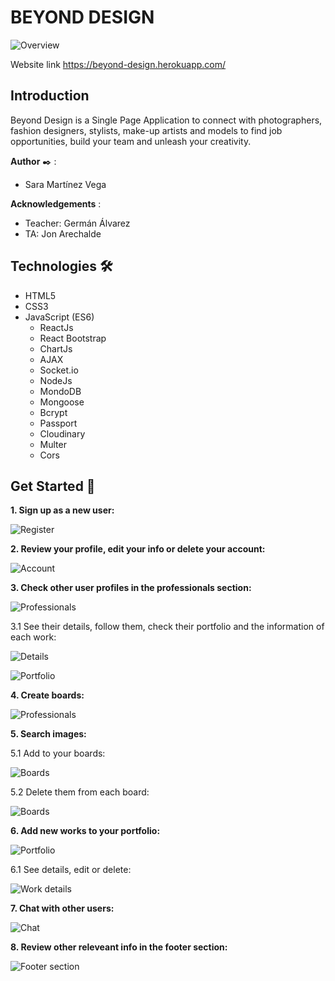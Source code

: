 # BEYOND DESIGN

<img src="https://i.postimg.cc/k4mxwTyD/BEYOND-DESIGN.png" alt="Overview">

Website link https://beyond-design.herokuapp.com/

## Introduction

Beyond Design is a Single Page Application to connect with photographers, fashion designers, stylists, make-up artists and models to find job opportunities, build your team and unleash your creativity.

**Author** ✒️ :
- Sara Martínez Vega

**Acknowledgements** :

- Teacher: Germán Álvarez
- TA: Jon Arechalde

## Technologies 🛠️

- HTML5 
- CSS3
- JavaScript (ES6)
  - ReactJs
  - React Bootstrap
  - ChartJs
  - AJAX
  - Socket.io  
  - NodeJs
  - MondoDB
  - Mongoose
  - Bcrypt
  - Passport
  - Cloudinary
  - Multer
  - Cors  

## Get Started :rocket:

**1. Sign up as a new user:**

![Register](https://res.cloudinary.com/dmsx3xete/image/upload/v1610283724/creative-app/signup_1_ko5tkr.png)

**2. Review your profile, edit your info or delete your account:**

![Account](https://res.cloudinary.com/dmsx3xete/image/upload/v1610283605/creative-app/account_jfbaug.png)

**3. Check other user profiles in the professionals section:**

![Professionals](https://res.cloudinary.com/dmsx3xete/image/upload/v1610283606/creative-app/professionals_ktiwmu.png)

3.1 See their details, follow them, check their portfolio and the information of each work:

![Details](https://res.cloudinary.com/dmsx3xete/image/upload/v1610283606/creative-app/user_details_mkkif4.png)

![Portfolio](https://res.cloudinary.com/dmsx3xete/image/upload/v1610283606/creative-app/portfolio_of4qst.png)

**4. Create boards:**

![Professionals](https://res.cloudinary.com/dmsx3xete/image/upload/v1610283606/creative-app/boards_e6bs9y.png)

**5. Search images:**

5.1 Add to your boards:

![Boards](https://res.cloudinary.com/dmsx3xete/image/upload/v1610283605/creative-app/images_v34v7y.png)

5.2 Delete them from each board:

![Boards](https://res.cloudinary.com/dmsx3xete/image/upload/v1610283605/creative-app/board_otcxlb.png)

**6. Add new works to your portfolio:**

![Portfolio](https://res.cloudinary.com/dmsx3xete/image/upload/v1610283605/creative-app/edit_work_djxkha.png)

6.1 See details, edit or delete:

![Work details](https://res.cloudinary.com/dmsx3xete/image/upload/v1610283605/creative-app/work_details_ynhmel.png)

**7. Chat with other users:**

![Chat](https://res.cloudinary.com/dmsx3xete/image/upload/v1610283606/creative-app/chat_kbzqtx.png)

**8. Review other releveant info in the footer section:**

![Footer section](https://res.cloudinary.com/dmsx3xete/image/upload/v1610283606/creative-app/chart_f52vnc.png)
 